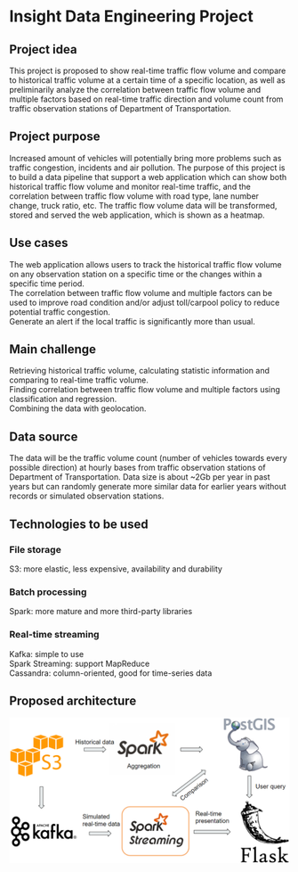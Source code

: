 # Insight Data Engineering Project
## Project idea
This project is proposed to show real-time traffic flow volume and compare to historical traffic volume at a certain time of a specific location, as well as preliminarily analyze the correlation between traffic flow volume and multiple factors based on real-time traffic direction and volume count from traffic observation stations of Department of Transportation.
## Project purpose
Increased amount of vehicles will potentially bring more problems such as traffic congestion, incidents and air pollution. The purpose of this project is to build a data pipeline that support a web application which can show both historical traffic flow volume and monitor real-time traffic, and the correlation between traffic flow volume with road type, lane number change, truck ratio, etc. The traffic flow volume data will be transformed, stored and served the web application, which is shown as a heatmap.
## Use cases
The web application allows users to track the historical traffic flow volume on any observation station on a specific time or the changes within a specific time period.<br>
The correlation between traffic flow volume and multiple factors can be used to improve road condition and/or adjust toll/carpool policy to reduce potential traffic congestion.<br>
Generate an alert if the local traffic is significantly more than usual.
## Main challenge
Retrieving historical traffic volume, calculating statistic information and comparing to real-time traffic volume.<br>
Finding correlation between traffic flow volume and multiple factors using classification and regression.<br>
Combining the data with geolocation.
## Data source
The data will be the traffic volume count (number of vehicles towards every possible direction) at hourly bases from traffic observation stations of Department of Transportation. Data size is about ~2Gb per year in past years but can randomly generate more similar data for earlier years without records or simulated observation stations.<br>
## Technologies to be used
### File storage
S3: more elastic, less expensive, availability and durability
### Batch processing
Spark: more mature and more third-party libraries
### Real-time streaming
Kafka: simple to use<br>
Spark Streaming: support MapReduce<br>
Cassandra: column-oriented, good for time-series data
## Proposed architecture
![image](https://raw.githubusercontent.com/YIZHUSTC/InsightDE/master/infrastructure.png)
